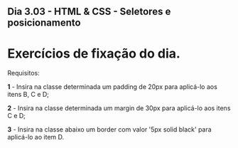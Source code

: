 ## Dia 3.03 - HTML & CSS - Seletores e posicionamento

# Exercícios de fixação do dia.

Requisitos:

**1** - Insira na classe determinada um padding de 20px para aplicá-lo aos itens B, C e D;

**2** - Insira na classe determinada um margin de 30px para aplicá-lo aos itens C e D;

**3** - Insira na classe abaixo um border com valor '5px solid black' para aplicá-lo ao item D.
